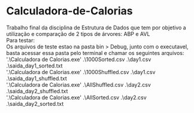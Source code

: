 # Calculadora-de-Calorias
Trabalho final da disciplina de Estrutura de Dados que tem por objetivo a utilização e comparação de 2 tipos de árvores: ABP e AVL  
Para testar:  
Os arquivos de teste estao na pasta bin > Debug, junto com o executavel, basta acessar essa pasta pelo terminal e chamar os seguintes arquivos:  
'.\Calculadora de Calorias.exe' .\1000Sorted.csv .\day1.csv .\saida_day1_sorted.txt  
'.\Calculadora de Calorias.exe' .\1000Shuffled.csv .\day1.csv .\saida_day1_shuffled.txt  
'.\Calculadora de Calorias.exe' .\AllShuffled.csv .\day2.csv .\saida_day2_shuffled.txt  
'.\Calculadora de Calorias.exe' .\AllSorted.csv .\day2.csv .\saida_day2_sorted.txt  

